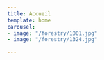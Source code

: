 ```yaml
---
title: Accueil
template: home
carousel:
- image: "/forestry/1001.jpg"
- image: "/forestry/1324.jpg"

---
```

